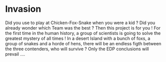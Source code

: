 # Invasion
Did you use to play at Chicken-Fox-Snake when you were a kid ? Did you already wonder which Team was the best ? Then this project is for you ! For the first time in the human history, a group of scientists is going to solve the greatest mystery of all times ! In a desert Island with a bunch of foxs, a group of snakes and a horde of hens, there will be an endless figth between the three contenders, who will survive ? Only the EDP conclusions will prevail ....
